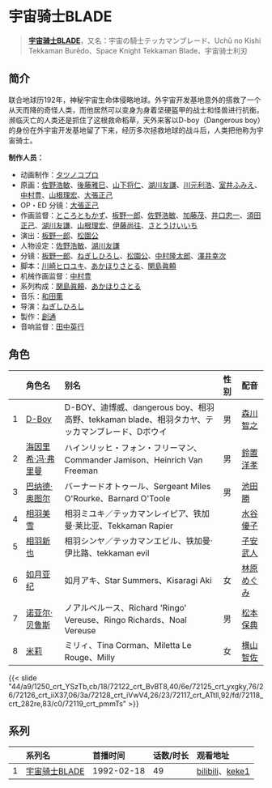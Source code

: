 # 宇宙骑士BLADE


> <u>**[宇宙骑士BLADE](https://bgm.tv/subject/2481)**</u>，又名：宇宙の騎士テッカマンブレード、Uchū no Kishi Tekkaman Burēdo、Space Knight Tekkaman Blade、宇宙骑士利刃

## 简介

联合地球历192年，神秘宇宙生命体侵略地球。外宇宙开发基地意外的搭救了一个从天而降的奇怪人类，而他居然可以变身为身着坚硬盔甲的战士和怪兽进行抗衡。濒临灭亡的人类还是抓住了这根救命稻草，天外来客以D-boy（Dangerous boy）的身份在外宇宙开发基地留了下来，经历多次拯救地球的战斗后，人类把他称为宇宙骑士。

**制作人员：**
- 动画制作：[タツノコプロ](https://bgm.tv/person/696)
- 原画：[佐野浩敏](https://bgm.tv/person/369)、[後藤雅巳](https://bgm.tv/person/11371)、[山下将仁](https://bgm.tv/person/11234)、[湖川友謙](https://bgm.tv/person/1567)、[川元利浩](https://bgm.tv/person/102)、[室井ふみえ](https://bgm.tv/person/1074)、[中村豊](https://bgm.tv/person/11475)、[山根理宏](https://bgm.tv/person/6058)、[大張正己](https://bgm.tv/person/257)
- OP・ED 分镜：[大張正己](https://bgm.tv/person/257)
- 作画监督：[ところともかず](https://bgm.tv/person/700)、[板野一郎](https://bgm.tv/person/1362)、[佐野浩敏](https://bgm.tv/person/369)、[加藤茂](https://bgm.tv/person/1909)、[井口忠一](https://bgm.tv/person/3000)、[須田正己](https://bgm.tv/person/1816)、[湖川友謙](https://bgm.tv/person/1567)、[山根理宏](https://bgm.tv/person/6058)、[伊藤尚往](https://bgm.tv/person/943)、[さとうけいいち](https://bgm.tv/person/1376)
- 演出：[板野一郎](https://bgm.tv/person/1362)、[松園公](https://bgm.tv/person/2631)
- 人物设定：[佐野浩敏](https://bgm.tv/person/369)、[湖川友謙](https://bgm.tv/person/1567)
- 分镜：[板野一郎](https://bgm.tv/person/1362)、[ねぎしひろし](https://bgm.tv/person/403)、[松園公](https://bgm.tv/person/2631)、[中村隆太郎](https://bgm.tv/person/359)、[澤井幸次](https://bgm.tv/person/909)
- 脚本：[川崎ヒロユキ](https://bgm.tv/person/69)、[あかほりさとる](https://bgm.tv/person/246)、[関島眞頼](https://bgm.tv/person/249)
- 机械作画监督：[中村豊](https://bgm.tv/person/11475)
- 系列构成：[関島眞頼](https://bgm.tv/person/249)、[あかほりさとる](https://bgm.tv/person/246)
- 音乐：[和田薫](https://bgm.tv/person/3)
- 导演：[ねぎしひろし](https://bgm.tv/person/403)
- 製作：[創通](https://bgm.tv/person/182)
- 音响监督：[田中英行](https://bgm.tv/person/98)

## 角色

|     |   角色名   |   别名  | 性别 |  配音  |
|:--- |:------  |:----      |:---  |:--   |
| 1 | [D-Boy](https://bgm.tv/character/1250) | D-BOY、迪博威、dangerous boy、相羽高野、tekkaman blade、相羽タカヤ、テッカマンブレード、Dボウイ | 男 | [森川智之](https://bgm.tv/person/3822) |
| 2 | [海因里希·冯·弗里曼](https://bgm.tv/character/72122) | ハインリッヒ・フォン・フリーマン、Commander Jamison、Heinrich Van Freeman | 男 | [鈴置洋孝](https://bgm.tv/person/3989) |
| 3 | [巴纳德·奥图尔](https://bgm.tv/character/72125) | バーナードオトゥール、Sergeant Miles O'Rourke、Barnard O'Toole | 男 | [池田勝](https://bgm.tv/person/4114) |
| 4 | [相羽美雪](https://bgm.tv/character/72126) | 相羽ミユキ／テッカマンレイピア、铁加曼·莱比亚、Tekkaman Rapier |  | [水谷優子](https://bgm.tv/person/4644) |
| 5 | [相羽新也](https://bgm.tv/character/72128) | 相羽シンヤ／テッカマンエビル、铁加曼· 伊比路、tekkaman evil |  | [子安武人](https://bgm.tv/person/1096) |
| 6 | [如月亚纪](https://bgm.tv/character/72117) | 如月アキ、Star Summers、Kisaragi Aki | 女 | [林原めぐみ](https://bgm.tv/person/3919) |
| 7 | [诺亚尔·贝鲁斯](https://bgm.tv/character/72118) | ノアルベルース、Richard 'Ringo' Vereuse、Ringo Richards、Noal Vereuse | 男 | [松本保典](https://bgm.tv/person/3845) |
| 8 | [米莉](https://bgm.tv/character/72119) | ミリィ、Tina Corman、Miletta Le Rouge、Milly | 女 | [横山智佐](https://bgm.tv/person/4119) |

{{< slide "44/a9/1250_crt_YSzTb,cb/18/72122_crt_BvBT8,40/6e/72125_crt_yxgky,76/26/72126_crt_iiX37,06/3a/72128_crt_iVwV4,26/23/72117_crt_ATtll,92/fd/72118_crt_282re,83/c0/72119_crt_pmmTs" >}}

## 系列

|     | 系列名       | 首播时间       | 话数/时长 | 观看地址                                                                                                            |
| :-- | :-------- | :--------- | :---- | :-------------------------------------------------------------------------------------------------------------- |
| 1   |[宇宙骑士BLADE](https://bgm.tv/subject/2481)| 1992-02-18 | 49    | [bilibili](https://www.bilibili.com/video/BV1uW411j7su)、[keke1](https://www.keke1.app/play/26171-4-216325.html) |






